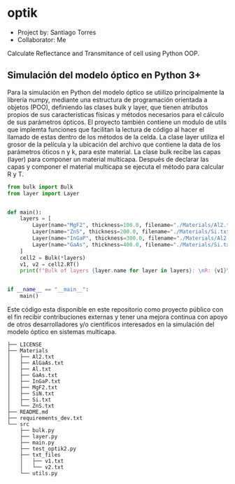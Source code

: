 # optik
* Project by: Santiago Torres 
* Collaborator: Me

Calculate Reflectance and Transmitance of cell using Python OOP.

## Simulación del modelo óptico en Python 3+

Para la simulación en Python del modelo óptico se utiilizo principalmente la librería numpy, mediante una estructura de programación orientada a objetos (POO), definiendo las clases bulk y layer, que tienen atributos propios de sus características físicas y métodos necesarios para el cálculo de sus parámetros ópticos.
El proyecto también contiene un modulo de utils que implemta funciones que facilitan la lectura de código al hacer el llamado de estas dentro de los métodos de la celda. 
La clase layer utiliza el grosor de la película y la ubicación del archivo que contiene la data de los parámetros óticos n y k, para este material. La clase bulk recibe las capas (layer) para componer un material multicapa. Después de declarar las capas y componer el material multicapa se ejecuta el método para calcular R y T.

```python
from bulk import Bulk
from layer import Layer


def main():
    layers = [
        Layer(name="MgF2", thickness=100.0, filename="./Materials/Al2.txt"),
        Layer(name="ZnS", thickness=200.0, filename="./Materials/Si.txt"),
        Layer(name="InGaP", thickness=300.0, filename="./Materials/Al2.txt"),
        Layer(name="GaAs", thickness=400.0, filename="./Materials/Si.txt"),
    ]
    cell2 = Bulk(*layers)
    v1, v2 = cell2.RT()
    print(f"Bulk of layers {layer.name for layer in layers}: \nR: {v1}\nT: {v2}")


if __name__ == "__main__":
    main()
```

Este código esta disponible en este repositorio como proyecto público con el fin recibir contribuciones externas y tener una mejora continua con apoyo de otros desarrolladores y/o cientificos interesados en la simulación del modelo óptico en sistemas multicapa.
```console
├── LICENSE
├── Materials
│   ├── Al2.txt
│   ├── AlGaAs.txt
│   ├── Al.txt
│   ├── GaAs.txt
│   ├── InGaP.txt
│   ├── MgF2.txt
│   ├── SiN.txt
│   ├── Si.txt
│   └── ZnS.txt
├── README.md
├── requirements_dev.txt
└── src
    ├── bulk.py
    ├── layer.py
    ├── main.py
    ├── test_optik2.py
    ├── txt_files
    │   ├── v1.txt
    │   └── v2.txt
    └── utils.py
```
